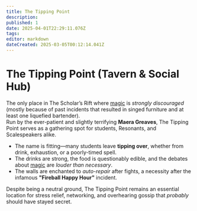 ```yaml
---
title: The Tipping Point
description: 
published: 1
date: 2025-04-01T22:29:11.076Z
tags: 
editor: markdown
dateCreated: 2025-03-05T00:12:14.041Z
---
```


# The Tipping Point (Tavern & Social Hub)
The only place in The Scholar’s Rift where [magic](/structure/mechanic/magic.md) is *strongly discouraged* (mostly because of past incidents that resulted in singed furniture and at least one liquefied bartender).  
Run by the ever-patient and slightly terrifying **Maera Greaves**, The Tipping Point serves as a gathering spot for students, Resonants, and Scalespeakers alike.  

- The name is fitting—many students leave **tipping over**, whether from drink, exhaustion, or a poorly-timed spell.
- The drinks are strong, the food is questionably edible, and the debates about [magic](/structure/mechanic/magic.md) are *louder than necessary*.  
- The walls are enchanted to *auto-repair* after fights, a necessity after the infamous **"Fireball Happy Hour"** incident.  

Despite being a neutral ground, The Tipping Point remains an essential location for stress relief, networking, and overhearing gossip that *probably* should have stayed secret.  
